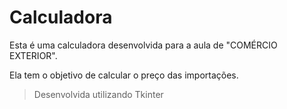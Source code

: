 # Calculadora

Esta é uma calculadora desenvolvida para a aula de "COMÉRCIO EXTERIOR".

Ela tem o objetivo de calcular o preço das importações. 

> Desenvolvida utilizando Tkinter
